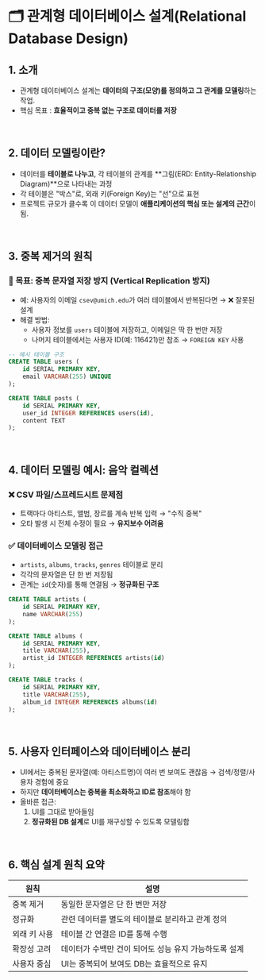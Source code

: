 # 🗂️ 관계형 데이터베이스 설계(Relational Database Design)

## 1. 소개
- 관계형 데이터베이스 설계는 **데이터의 구조(모양)를 정의하고 그 관계를 모델링**하는 작업.
- 핵심 목표 : **효율적이고 중복 없는 구조로 데이터를 저장**

<br/>

## 2. 데이터 모델링이란?
- 데이터를 **테이블로 나누고**, 각 테이블의 관계를 **그림(ERD: Entity-Relationship Diagram)**으로 나타내는 과정
- 각 테이블은 "박스"로, 외래 키(Foreign Key)는 "선"으로 표현
- 프로젝트 규모가 클수록 이 데이터 모델이 **애플리케이션의 핵심 또는 설계의 근간**이 됨.

<br/>

## 3. 중복 제거의 원칙
### 🎯 목표: 중복 문자열 저장 방지 (Vertical Replication 방지)
- 예: 사용자의 이메일 `csev@umich.edu`가 여러 테이블에서 반복된다면 → ❌ 잘못된 설계
- 해결 방법:
  - 사용자 정보를 `users` 테이블에 저장하고, 이메일은 딱 한 번만 저장
  - 나머지 테이블에서는 사용자 ID(예: 116421)만 참조 → `FOREIGN KEY` 사용

```sql
-- 예시 테이블 구조
CREATE TABLE users (
    id SERIAL PRIMARY KEY,
    email VARCHAR(255) UNIQUE
);

CREATE TABLE posts (
    id SERIAL PRIMARY KEY,
    user_id INTEGER REFERENCES users(id),
    content TEXT
);
```

<br/>

## 4. 데이터 모델링 예시: 음악 컬렉션
### ❌ CSV 파일/스프레드시트 문제점
- 트랙마다 아티스트, 앨범, 장르를 계속 반복 입력 → "수직 중복"
- 오타 발생 시 전체 수정이 필요 → **유지보수 어려움**

### ✅ 데이터베이스 모델링 접근
- `artists`, `albums`, `tracks`, `genres` 테이블로 분리
- 각각의 문자열은 단 한 번 저장됨
- 관계는 `id`(숫자)를 통해 연결됨 → **정규화된 구조**

```sql
CREATE TABLE artists (
    id SERIAL PRIMARY KEY,
    name VARCHAR(255)
);

CREATE TABLE albums (
    id SERIAL PRIMARY KEY,
    title VARCHAR(255),
    artist_id INTEGER REFERENCES artists(id)
);

CREATE TABLE tracks (
    id SERIAL PRIMARY KEY,
    title VARCHAR(255),
    album_id INTEGER REFERENCES albums(id)
);
```

<br/>



## 5. 사용자 인터페이스와 데이터베이스 분리
- UI에서는 중복된 문자열(예: 아티스트명)이 여러 번 보여도 괜찮음 → 검색/정렬/사용자 경험에 중요
- 하지만 **데이터베이스는 중복을 최소화하고 ID로 참조**해야 함
- 올바른 접근:
  1. UI를 그대로 받아들임
  2. **정규화된 DB 설계**로 UI를 재구성할 수 있도록 모델링함

<br/>

## 6. 핵심 설계 원칙 요약
| 원칙 | 설명 |
|------|------|
| 중복 제거 | 동일한 문자열은 단 한 번만 저장 |
| 정규화 | 관련 데이터를 별도의 테이블로 분리하고 관계 정의 |
| 외래 키 사용 | 테이블 간 연결은 ID를 통해 수행 |
| 확장성 고려 | 데이터가 수백만 건이 되어도 성능 유지 가능하도록 설계 |
| 사용자 중심 | UI는 중복되어 보여도 DB는 효율적으로 유지 |

